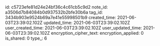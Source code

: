 id: c5723efe81d24e24bf36c4c61cb5c9d2
note_id: a3506d7b84084b0d937532b2bfe30b6a
tag_id: 3434b903e9524b69a7e41e55998501b9
created_time: 2021-06-03T23:39:02.102Z
updated_time: 2021-06-03T23:39:02.102Z
user_created_time: 2021-06-03T23:39:02.102Z
user_updated_time: 2021-06-03T23:39:02.102Z
encryption_cipher_text: 
encryption_applied: 0
is_shared: 0
type_: 6